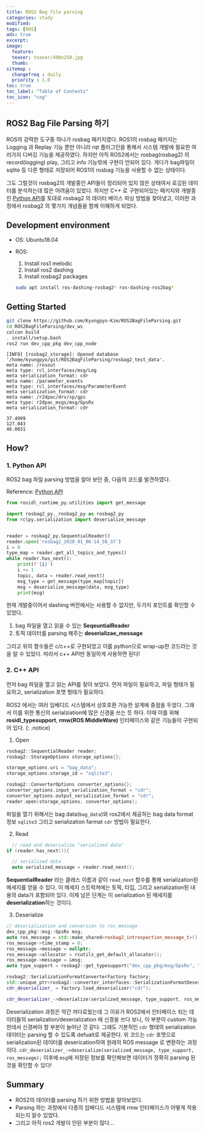 ```yaml
---
title: ROS2 Bag file parsing
categories: study
modified: 
tags: [ROS]
ads: true
excerpt:
image:
  feature:
  teaser: teaser/400x250.jpg
  thumb:
sitemap :
  changefreq : daily
  priority : 1.0
toc: true
toc_label: "Table of Contents"
toc_icon: "cog" 
---
```


## ROS2 Bag File Parsing 하기
ROS의 강력한 도구중 하나가 rosbag 패키지였다. ROS1의 rosbag 패키지는 Logging 과 Replay 기능 뿐만 아니라 rqt 플러그인을 통해서 시스템 개발에 필요한 여러가지 디버깅 기능을 제공하였다. 하지만 아직 ROS2에서는 rosbag(rosbag2) 의 record(logging) play, 그리고 info 기능밖에 구현이 안되어 있다. 게다가 bag파일이 sqlite 등 다른 형태로 저장되어 ROS1의 rosbag 기능을 사용할 수 없는 상태이다.

그도 그럴것이 rosbag2의 개발중인 API들이 정리되어 있지 않은 상태여서 로깅된 데이터를 분석하는데 많은 어려움이 있었다. 하지만 C++ 로 구현되어있는 패키지와 개발중인 [Python API](https://github.com/ros2/rosbag2/issues/232#issuecomment-572818291)를 토대로 rosbag2 의 데이터 베이스 파싱 방법을 찾아냈고, 이러한 과정에서 rosbag2 의 몇가지 개념들을 함께 이해하게 되었다.

## Development environment

* OS: Ubuntu18.04

* ROS:
  1. Install ros1 melodic
  2. Install ros2 dashing
  3. Install rosbag2 packages
    ```bash
    sudo apt install ros-dashing-rosbag2* ros-dashing-ros2bag*
    ```


## Getting Started
```bash
git clone https://github.com/Kyungpyo-Kim/ROS2BagFileParsing.git
cd ROS2BagFileParsing/dev_ws
colcon build
. install/setup.bash
ros2 run dev_cpp_pkg dev_cpp_node
```
```results
[INFO] [rosbag2_storage]: Opened database '/home/kyungpyo/git/ROS2BagFileParsing/rosbag2_test_data'.
meta name: /rosout
meta type: rcl_interfaces/msg/Log
meta serialization_format: cdr
meta name: /parameter_events
meta type: rcl_interfaces/msg/ParameterEvent
meta serialization_format: cdr
meta name: /r2dpac/drv/sp/gps
meta type: r2dpac_msgs/msg/GpsRx
meta serialization_format: cdr

37.4999
127.043
46.0831
```

## How?

### 1. Python API
ROS2 bag 파일 parsing 방법을 알아 보던 중, 다음의 코드를 발견하였다.

Reference: [Python API](https://github.com/ros2/rosbag2/issues/232#issuecomment-572818291)
```python
from rosidl_runtime_py.utilities import get_message

import rosbag2_py._rosbag2_py as rosbag2_py
from rclpy.serialization import deserialize_message


reader = rosbag2_py.SequentialReader()
reader.open('rosbag2_2020_01_06-14_58_37')
i = 0 
type_map = reader.get_all_topics_and_types()
while reader.has_next():
    print(f'{i}')
    i += 1
    topic, data = reader.read_next()
    msg_type = get_message(type_map[topic])
    msg = deserialize_message(data, msg_type)
    print(msg)
```

현재 개발중이어서 dashing 버전에서는 사용할 수 없지만, 두가지 포인트를 확인할 수 있었다.

1. bag 파일을 열고 읽을 수 있는 **SeqeuntialReader**
2. 토픽 데이터를 parsing 해주는 **deserializae_message**

그리고 위의 함수들은 c/c++로 구현되었고 이를 python으로 wrap-up한 코드라는 것을 알 수 있었다.
따라서 c++ API만 동일하게 사용하면 된다!

### 2. C++ API

먼저 bag 파일을 열고 읽는 API를 찾아 보았다.
먼저 파일이 필요하고, 파일 형태가 필요하고, serialization 포맷 형태가 필요하다.

ROS2 에서는 여러 임베디드 시스템에서 상호호환 가능한 설계에 중점을 두었다. 그래서 이를 위한 통신의 serialziation에 많은 신경을 쓰는 듯 하다. 이때 이를 위해 **rosidl_typesupport**, **rmw(ROS MiddleWare)** 인터페이스와 같은 기능들이 구현되어 있다. 
{: .notice}

1. Open

  ```c++
  rosbag2::SequentialReader reader;
  rosbag2::StorageOptions storage_options{};

  storage_options.uri = "bag_data";
  storage_options.storage_id = "sqlite3";

  rosbag2::ConverterOptions converter_options{};
  converter_options.input_serialization_format = "cdr";
  converter_options.output_serialization_format = "cdr";
  reader.open(storage_options, converter_options);
  ```

  파일을 열기 위해서는 bag data(```bag_data```)와 ros2에서 제공하는 bag data format 정보 ```sqlite3``` 그리고 serialization farmat ```cdr``` 방법이 필요한다.

2. Read

  ```c++
    // read and deserialize "serialized data"
  if (reader.has_next()){

    // serialized data
    auto serialized_message = reader.read_next();
  ```

  **SequentialReader** 라는 클래스 이름과 같이 ```read_next``` 함수를 통해 serialization된 메세지를 얻을 수 있다.
  이 메세지 스트럭쳐에는 토픽, 타입, 그리고 serialization된 내용의 data가 포함되어 있다. 이제 남은 단계는 이 serialization 된 메세지를 **deserialization**하는 것이다.

3. Deserialize

  ```c++
  // deserialization and conversion to ros message
  dev_cpp_pkg::msg::GpsRx msg;
  auto ros_message = std::make_shared<rosbag2_introspection_message_t>();
  ros_message->time_stamp = 0;
  ros_message->message = nullptr;
  ros_message->allocator = rcutils_get_default_allocator();
  ros_message->message = &msg;
  auto type_support = rosbag2::get_typesupport("dev_cpp_pkg/msg/GpsRx", "rosidl_typesupport_cpp");

  rosbag2::SerializationFormatConverterFactory factory;
  std::unique_ptr<rosbag2::converter_interfaces::SerializationFormatDeserializer> cdr_deserializer_;
  cdr_deserializer_ = factory.load_deserializer("cdr");
  
  cdr_deserializer_->deserialize(serialized_message, type_support, ros_message);
  ```

  Deserialization 과정은 약간 까다로웠는데 그 이유가 ROS2에서 인터페이스 되는 데이터들의 serialization/deserialization 에 신경을 쓰다 보니, 이 부분이 custom 가능한데서 신경써야 할 부분이 늘어난 것 같다. 그래도 기본적인 ```cdr``` 형태의 serialization 데이터는 parsing 할 수 있도록 defualt로 제공한다. 위 코드는 ```cdr``` 포맷으로 serialization된 데이터를 deserication하여 원래의 ROS message 로 변환하는 과정이다.
  ```cdr_deserializer_->deserialize(serialized_message, type_support, ros_message);``` 이후에 ```msg```에 저장된 정보를 확인해보면 데이터가 정확히 parsing 된 것을 확인할 수 있다!

## Summary
* ROS2의 데이터를 parsing 하기 위한 방법을 알아보았다.
* Parsing 하는 과정에서 다종의 임베디드 시스템에 rmw 인터페이스가 어떻게 적용되는지 알수 있었다.
* 그리고 아직 ros2 개발이 안된 부분이 많다...